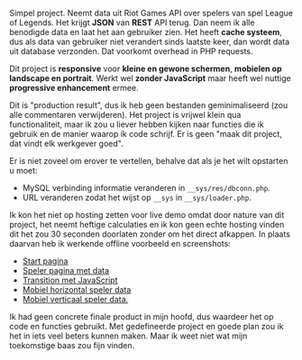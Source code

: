 Simpel project. Neemt data uit Riot Games API over spelers van spel League of Legends. Het krijgt <b>JSON</b> van <b>REST</b> API terug. Dan neem ik alle benodigde data en laat het aan gebruiker zien. Het heeft <b>cache systeem</b>, dus als data van gebruiker niet verandert sinds laatste keer, dan wordt data uit database verzonden. Dat voorkomt overhead in PHP requests.

Dit project is <b>responsive</b> voor <b>kleine en gewone schermen</b>, <b>mobielen op landscape en portrait</b>. Werkt wel <b>zonder JavaScript</b> maar heeft wel nuttige <b>progressive enhancement</b> ermee.

Dit is "production result", dus ik heb geen bestanden geminimaliseerd (zou alle commentaren verwijderen). Het project is vrijwel klein qua functionaliteit, maar ik zou u liever hebben kijken naar functies die ik gebruik en de manier waarop ik code schrijf. Er is geen "maak dit project, dat vindt elk werkgever goed".

Er is niet zoveel om erover te vertellen, behalve dat als je het wilt opstarten u moet:
- MySQL verbinding informatie veranderen in `__sys/res/dbconn.php`.
- URL veranderen zodat het wijst op `__sys` in `__sys/loader.php`.

Ik kon het niet op hosting zetten voor live demo omdat door nature van dit project, het neemt heftige calculaties en ik kon geen echte hosting vinden dit het zou 30 seconden doorlaten zonder om het direct afkappen. In plaats daarvan heb ik werkende offline voorbeeld en screenshots:

- <a href="https://raw.githubusercontent.com/comeon101/001_rest_php_json_api/master/demo/index%20desktop.png">Start pagina</a>
- <a href="https://raw.githubusercontent.com/comeon101/001_rest_php_json_api/master/demo/player%20desktop.png">Speler pagina met data</a>
- <a href="https://raw.githubusercontent.com/comeon101/001_rest_php_json_api/master/demo/player%20desktop%20loading.png">Transition met JavaScript</a>
- <a href="https://raw.githubusercontent.com/comeon101/001_rest_php_json_api/master/demo/player%20mobile%20horizontal.png">Mobiel horizontal speler data</a>
- <a href="https://raw.githubusercontent.com/comeon101/001_rest_php_json_api/master/demo/player%20mobile%20vertical.png">Mobiel verticaal speler data.</a>

Ik had geen concrete finale product in mijn hoofd, dus waardeer het op code en functies gebruikt. Met gedefineerde project en goede plan zou ik het in iets veel beters kunnen maken. Maar ik weet niet wat mijn toekomstige baas zou fijn vinden.
